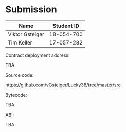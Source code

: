 # Submission

|Name                |Student ID     |
|--------------------|---------------|
|Viktor Gsteiger   |18-054-700   |
|Tim Keller          |17-057-282   |

Contract deployment address: 

TBA

Source code:

https://github.com/vGsteiger/Lucky38/tree/master/src

Bytecode:

TBA

ABI: 

TBA
